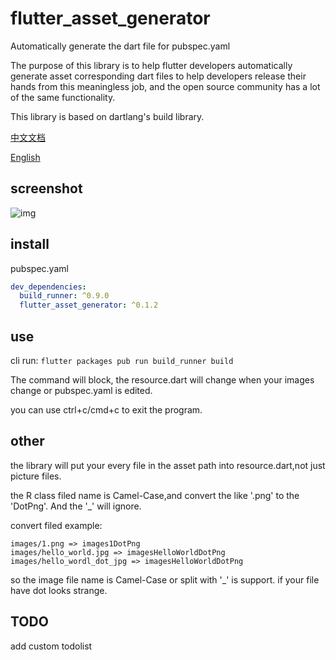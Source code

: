 # flutter_asset_generator

Automatically generate the dart file for pubspec.yaml

The purpose of this library is to help flutter developers automatically generate asset corresponding dart files to help developers release their hands from this meaningless job, and the open source community has a lot of the same functionality.

This library is based on dartlang's build library.

[中文文档](https://github.com/CaiJingLong/flutter_resource_generator/blob/master/README_CHN.md)

[English](https://github.com/CaiJingLong/flutter_resource_generator)

## screenshot

![img](https://github.com/CaiJingLong/some_asset/blob/master/flutter_resource_generator.gif)

## install

pubspec.yaml

```yaml
dev_dependencies:
  build_runner: ^0.9.0
  flutter_asset_generator: ^0.1.2
```

## use

cli run: `flutter packages pub run build_runner build`

The command will block, the resource.dart will change when your images change or pubspec.yaml is edited.

you can use ctrl+c/cmd+c to exit the program.

## other

the library will put your every file in the asset path into resource.dart,not just picture files.

the R class filed name is Camel-Case,and convert the like '.png' to the 'DotPng'. And the '\_' will ignore.

convert filed example:

    images/1.png => images1DotPng
    images/hello_world.jpg => imagesHelloWorldDotPng
    images/hello_wordl_dot_jpg => imagesHelloWorldDotPng

so the image file name is Camel-Case or split with '\_' is support. if your file have dot looks strange.

## TODO

add custom todolist
